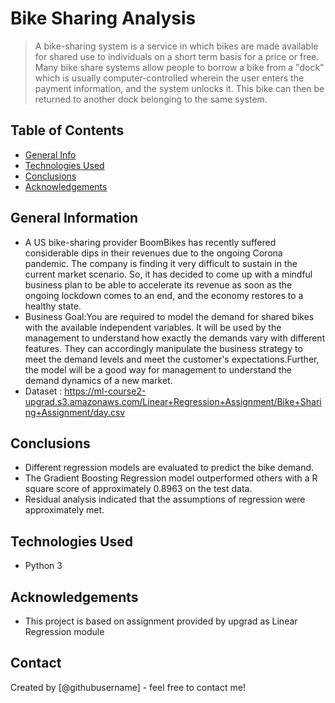 # Bike Sharing Analysis
> A bike-sharing system is a service in which bikes are made available
for shared use to individuals on a short term basis for a price or free. Many bike share 
 systems allow people to borrow a bike from a "dock" which is usually computer-controlled 
 wherein the user enters the payment information, and the system unlocks it. This bike can
 then be returned to another dock belonging to the same system.


## Table of Contents
* [General Info](#general-information)
* [Technologies Used](#technologies-used)
* [Conclusions](#conclusions)
* [Acknowledgements](#acknowledgements)

<!-- You can include any other section that is pertinent to your problem -->

## General Information
 - A US bike-sharing provider BoomBikes has recently suffered considerable dips in their 
 revenues due to the ongoing Corona pandemic. The company is finding it very difficult to
 sustain in the current market scenario. So, it has decided to come up with a mindful 
 business plan to be able to accelerate its revenue as soon as the ongoing lockdown comes
 to an end, and the economy restores to a healthy state. 
 - Business Goal:You are required to model the demand for shared bikes with the available 
 independent variables. It will be used by the management to understand how exactly the demands vary
 with different features. They can accordingly manipulate the business strategy to meet
 the demand levels and meet the customer's expectations.Further, the model will be a 
 good way for management to understand the demand dynamics of a new market. 
 - Dataset : https://ml-course2-upgrad.s3.amazonaws.com/Linear+Regression+Assignment/Bike+Sharing+Assignment/day.csv

<!-- You don't have to answer all the questions - just the ones relevant to your project. -->

## Conclusions
- Different regression models are evaluated to predict the bike demand.
- The Gradient Boosting Regression model outperformed others with a R square score of approximately 
  0.8963 on the test data.
- Residual analysis indicated that the assumptions of regression were approximately met.

<!-- You don't have to answer all the questions - just the ones relevant to your project. -->


## Technologies Used
- Python 3

<!-- As the libraries versions keep on changing, it is recommended to mention the version of library used in this project -->

## Acknowledgements
- This project is based on assignment provided by upgrad as Linear Regression module


## Contact
Created by [@githubusername] - feel free to contact me!


<!-- Optional -->
<!-- ## License -->
<!-- This project is open source and available under the [... License](). -->

<!-- You don't have to include all sections - just the one's relevant to your project -->
